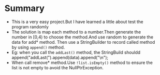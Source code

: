# Summary

- This is a very easy project.But I have learned a little about test the program randomly
- The solution is map each method to a number.Then generate the number in [0,4) to choose the method.And use random to generate the data for add* method. Then use a StringBuilder to record called method by using `append()` method.
- Eg: when you call the `addLast()` method, the StringBuild shouldd append("addLast(").append(data).append("\n");
- When call remove* method.Use `!list.isEmpty()` method to ensure the list is not empty to avoid the NullPtrException.
